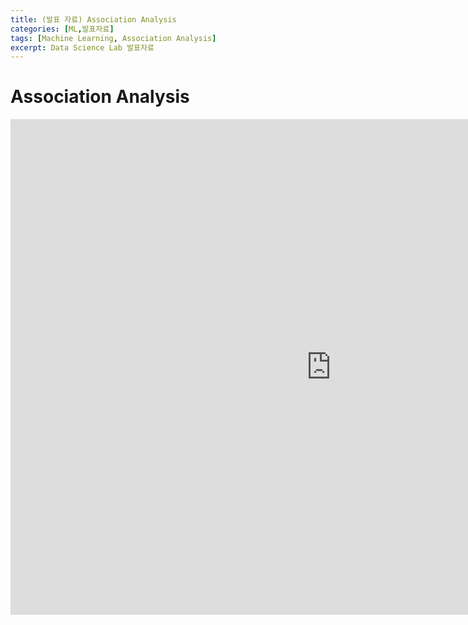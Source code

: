 ```yaml
---
title: (발표 자료) Association Analysis
categories: [ML,발표자료]
tags: [Machine Learning, Association Analysis]
excerpt: Data Science Lab 발표자료
---
```


# Association Analysis
<iframe src="https://yonsei-my.sharepoint.com/personal/seunghan96_o365_yonsei_ac_kr/_layouts/15/Doc.aspx?sourcedoc={58012edb-0b15-42f7-92bc-ec1563e84509}&amp;action=embedview&amp;wdAr=1.3333333333333333" width="1026px" height="793px" frameborder="0">포함된 <a target="_blank" href="https://office.com">Microsoft Office</a> 프레젠테이션, 제공: <a target="_blank" href="https://office.com/webapps">Office</a></iframe>
